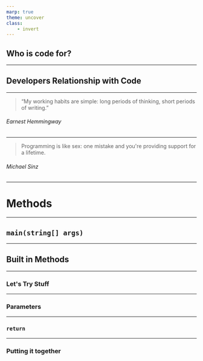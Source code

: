 ```yaml
---
marp: true
theme: uncover
class:
    - invert
---
```


## Who is code for?

<!--
Code is for humans, computers don't need it.  Computers read machine code/binary.  Java specifically becomes JVM byte code - sometimes interpreted, sometimes compiled
-->

---

## Developers Relationship with Code

<!--
Developers spend much more time reading code than writing it.  A developers day isn't hammering away at keys - it's thinking about problems and understanding context, and a bit of typing.  You don't need to type fast to be a developer!

What are good aspects of code?
Readability, simplicity, standardized, verbosity

Comments - why not what
-->

---


> “My working habits are simple: 
long periods of thinking,
short periods of writing.”

###### Earnest Hemmingway

---
> Programming is like sex:
one mistake and you're providing support for a lifetime.

###### Michael Sinz

---

# Methods

<!--
Have you heard of them?  May have heard of subroutines or functions

A program in a program, delegation

It would get unwieldy quickly to have every piece of code in that main block

You've probably seen some code already - they don't have everything in one file in one main method.

-->

---

## `main(string[] args)`

<!--
Demo - main method, change name, mention public
-->

--- 

## Built in Methods

<!--
Can you think of some?  What makes it a method?
System.out.println(string text);
Math.Random();
compareTo()
-->

---

### Let's Try Stuff

<!--
main method, define method to print "header"
Put it below, above, don't call it
Invoke method
Use a variable, scan it in, try to use it in header()

Where to declare them - Anywhere
Calling inside another method - Can call methods inside methods
Order - Doesn't matter
Scope - Variables exist inside {} brackets they're defined in
Runs to completion then continues

Definition - The code that defines and implements the method
Invocation - Calling the method
Encapsulation - Hiding details to simplify what the process is
Single Responsiblity Principle - Methods should be responsible for one thing

Real life - this is the big jump into real programs, methods are everywhere.  Games - events reacting to buttons
-->

--- 

### Parameters

<!--
Demo - What if we want to use that name?  Pass it as a parameter

Define type, can do multiple if we want!

Makes sense - can't do much without passing the program values!

Let's try changing the parameter - does it mess it up?  No, passed a copy
-->

---

### `return`

<!--
How do we get values back from a method?  It's Java - have to say what we want!

Method can be treated as if it "is" that type.

"Practical example" - Break up Bubblesort Methods program, make a new repl, try it out.  

Reduce duplication and improve readability by hiding details
-->

---

### Putting it together

<!--
Two types of methods
Procedures/Functions
Commands/Queries

Do something vs. Get me some data
The line here is blurry, but most methods are one or the other
-->